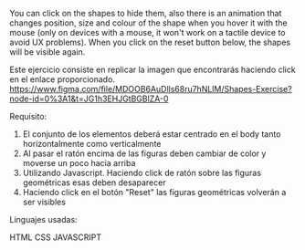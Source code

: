 You can click on the shapes to hide them, also there is an animation that changes position, size and colour of the shape when you hover it with the mouse (only on devices with a mouse, it won't work on a tactile device to avoid UX problems). When you click on the reset button below, the shapes will be visible again.


Este ejercicio consiste en replicar la imagen que encontrarás haciendo click en el enlace proporcionado.
https://www.figma.com/file/MDOOB6AuDlls68ru7hNLlM/Shapes-Exercise?node-id=0%3A1&t=JG1h3EHJGtBGBlZA-0

Requisito:
1. El conjunto de los elementos deberá estar centrado en el body tanto horizontalmente como verticalmente
2. Al pasar el ratón encima de las figuras deben cambiar de color y moverse un poco hacia arriba
3. Utilizando Javascript. Haciendo click de ratón sobre las figuras geométricas esas deben desaparecer
4. Haciendo click en el botón "Reset" las figuras geométricas volverán a ser visibles

Linguajes usadas:

HTML
CSS
JAVASCRIPT
